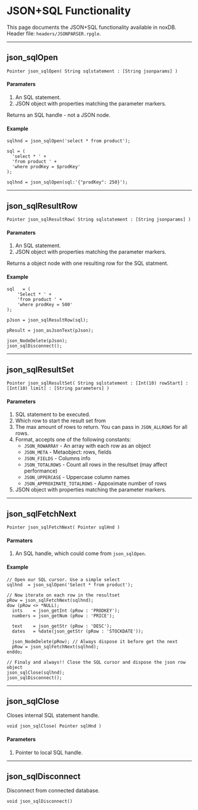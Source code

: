# JSON+SQL Functionality

This page documents the JSON+SQL functionality available in noxDB. Header file: `headers/JSONPARSER.rpgle`.

---

## json_sqlOpen

```
Pointer json_sqlOpen( String sqlstatement : [String jsonparams] )
```

#### Paramaters

1. An SQL statement.
2. JSON object with properties matching the parameter markers.

Returns an SQL handle - not a JSON node.

#### Example

```
sqlhnd = json_sqlOpen('select * from product');
```

```
sql = (
  'select * ' +
  'from product ' +
  'where prodKey = $prodKey'
);

sqlhnd = json_sqlOpen(sql:'{"prodKey": 250}');
```

---

## json_sqlResultRow

```
Pointer json_sqlResultRow( String sqlstatement : [String jsonparams] )
```

#### Paramaters

1. An SQL statement.
2. JSON object with properties matching the parameter markers.

Returns a object node with one resulting row for the SQL statment.

#### Example

```
sql   = (
    'Select * ' +
    'from product ' +
    'where prodKey = 500'
);

pJson = json_sqlResultRow(sql);

pResult = json_asJsonText(pJson);

json_NodeDelete(pJson);
json_sqlDisconnect();
```

---

## json_sqlResultSet

```
Pointer json_sqlResultSet( String sqlstatement : [Int(10) rowStart] : [Int(10) limit] : [String parameters] )
```

#### Parameters

1. SQL statement to be executed.
2. Which row to start the result set from
3. The max amount of rows to return. You can pass in `JSON_ALLROWS` for all rows.
4. Format, accepts one of the following constants:
   * `JSON_ROWARRAY` - An array with each row as an object
   * `JSON_META` - Metaobject: rows, fields
   * `JSON_FIELDS` - Columns info
   * `JSON_TOTALROWS` - Count all rows in the resultset (may affect performance)
   * `JSON_UPPERCASE` - Uppercase column names
   * `JSON_APPROXIMATE_TOTALROWS` - Appoximate number of rows
5. JSON object with properties matching the parameter markers.

---

## json_sqlFetchNext

```
Pointer json_sqlFetchNext( Pointer sqlHnd )
```

#### Parmaters

1. An SQL handle, which could come from `json_sqlOpen`.

#### Example

```
// Open our SQL cursor. Use a simple select
sqlhnd  = json_sqlOpen('Select * from product');

// Now iterate on each row in the resultset
pRow = json_sqlFetchNext(sqlhnd);
dow (pRow <> *NULL);
  ints    = json_getInt (pRow : 'PRODKEY');
  numbers = json_getNum (pRow : 'PRICE');
  
  text    = json_getStr (pRow : 'DESC');
  dates   = %date(json_getStr (pRow : 'STOCKDATE'));
  
  json_NodeDelete(pRow); // Always dispose it before get the next
  pRow = json_sqlFetchNext(sqlhnd);
enddo;

// Finaly and always!! Close the SQL cursor and dispose the json row object
json_sqlClose(sqlhnd);
json_sqlDisconnect();
```

---

## json_sqlClose

Closes internal SQL statement handle.

```
void json_sqlClose( Pointer sqlHnd )
```

#### Parameters

1. Pointer to local SQL handle.

---

## json_sqlDisconnect

Disconnect from connected database.

```
void json_sqlDisconnect()
```